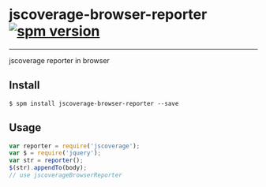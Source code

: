 # jscoverage-browser-reporter [![spm version](http://spmjs.io/badge/jscoverage-browser-reporter)](http://spmjs.io/package/jscoverage-browser-reporter)

---

jscoverage reporter in browser

## Install

```
$ spm install jscoverage-browser-reporter --save
```

## Usage

```js
var reporter = require('jscoverage');
var $ = require('jquery');
var str = reporter();
$(str).appendTo(body);
// use jscoverageBrowserReporter
```
